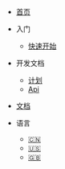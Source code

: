 <!-- _navbar.md -->

- [首页](/)

- 入门

  - [快速开始](/quickstart)

- 开发文档

  - [计划](/dev/plan)
  - [Api](/dev/api)

- [文档](/docs)

- 语言
  - [:cn:](/)
  - [:us:](/en)
  - [:uk:](/en)

